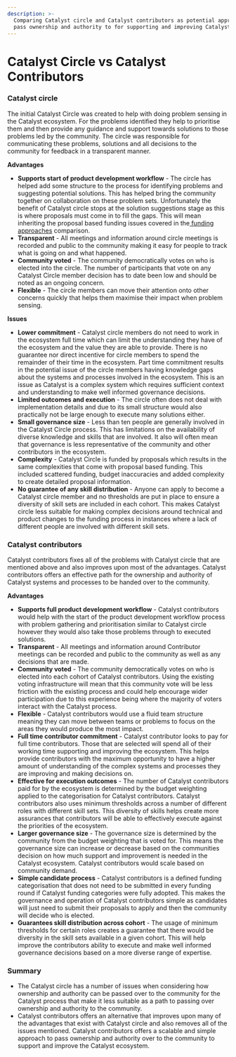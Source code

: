 ```yaml
---
description: >-
  Comparing Catalyst circle and Catalyst contributors as potential approaches to
  pass ownership and authority to for supporting and improving Catalyst
---
```


# Catalyst Circle vs Catalyst Contributors

### Catalyst circle

The initial Catalyst Circle was created to help with doing problem sensing in the Catalyst ecosystem. For the problems identified they help to prioritise them and then provide any guidance and support towards solutions to those problems led by the community. The circle was responsible for communicating these problems, solutions and all decisions to the community for feedback in a transparent manner.



**Advantages**

* **Supports start of product development workflow** - The circle has helped add some structure to the process for identifying problems and suggesting potential solutions. This has helped bring the community together on collaboration on these problem sets. Unfortunately the benefit of Catalyst circle stops at the solution suggestions stage as this is where proposals must come in to fill the gaps. This will mean inheriting the proposal based funding issues covered in the[ funding approaches](../catalyst-funding-process/funding-approaches.md) comparison.
* **Transparent** - All meetings and information around circle meetings is recorded and public to the community making it easy for people to track what is going on and what happened.
* **Community voted** - The community democratically votes on who is elected into the circle. The number of participants that vote on any Catalyst Circle member decision has to date been low and should be noted as an ongoing concern.
* **Flexible** - The circle members can move their attention onto other concerns quickly that helps them maximise their impact when problem sensing.



**Issues**

* **Lower commitment** - Catalyst circle members do not need to work in the ecosystem full time which can limit the understanding they have of the ecosystem and the value they are able to provide. There is no guarantee nor direct incentive for circle members to spend the remainder of their time in the ecosystem. Part time commitment results in the potential issue of the circle members having knowledge gaps about the systems and processes involved in the ecosystem. This is an issue as Catalyst is a complex system which requires sufficient context and understanding to make well informed governance decisions.
* **Limited outcomes and execution** - The circle often does not deal with implementation details and due to its small structure would also practically not be large enough to execute many solutions either.
* **Small governance size** - Less than ten people are generally involved in the Catalyst Circle process. This has limitations on the availability of diverse knowledge and skills that are involved. It also will often mean that governance is less representative of the community and other contributors in the ecosystem.
* **Complexity** - Catalyst Circle is funded by proposals which results in the same complexities that come with proposal based funding. This included scattered funding, budget inaccuracies and added complexity to create detailed proposal information.
* **No guarantee of any skill distribution** - Anyone can apply to become a Catalyst circle member and no thresholds are put in place to ensure a diversity of skill sets are included in each cohort. This makes Catalyst circle less suitable for making complex decisions around technical and product changes to the funding process in instances where a lack of different people are involved with different skill sets.



### Catalyst contributors

Catalyst contributors fixes all of the problems with Catalyst circle that are mentioned above and also improves upon most of the advantages. Catalyst contributors offers an effective path for the ownership and authority of Catalyst systems and processes to be handed over to the community.



**Advantages**

* **Supports full product development workflow** - Catalyst contributors would help with the start of the product development workflow process with problem gathering and prioritisation similar to Catalyst circle however they would also take those problems through to executed solutions.
* **Transparent** - All meetings and information around Contributor meetings can be recorded and public to the community as well as any decisions that are made.
* **Community voted** - The community democratically votes on who is elected into each cohort of Catalyst contributors. Using the existing voting infrastructure will mean that this community vote will be less friction with the existing process and could help encourage wider participation due to this experience being where the majority of voters interact with the Catalyst process.
* **Flexible** - Catalyst contributors would use a fluid team structure meaning they can move between teams or problems to focus on the areas they would produce the most impact.
* **Full time contributor commitment** - Catalyst contributor looks to pay for full time contributors. Those that are selected will spend all of their working time supporting and improving the ecosystem. This helps provide contributors with the maximum opportunity to have a higher amount of understanding of the complex systems and processes they are improving and making decisions on.
* **Effective for execution outcomes** - The number of Catalyst contributors paid for by the ecosystem is determined by the budget weighting applied to the categorisation for Catalyst contributors. Catalyst contributors also uses minimum thresholds across a number of different roles with different skill sets. This diversity of skills helps create more assurances that contributors will be able to effectively execute against the priorities of the ecosystem.
* **Larger governance size** - The governance size is determined by the community from the budget weighting that is voted for. This means the governance size can increase or decrease based on the communities decision on how much support and improvement is needed in the Catalyst ecosystem. Catalyst contributors would scale based on community demand.
* **Simple candidate process** - Catalyst contributors is a defined funding categorisation that does not need to be submitted in every funding round if Catalyst funding categories were fully adopted. This makes the governance and operation of Catalyst contributors simple as candidates will just need to submit their proposals to apply and then the community will decide who is elected.
* **Guarantees skill distribution across cohort** - The usage of minimum thresholds for certain roles creates a guarantee that there would be diversity in the skill sets available in a given cohort. This will help improve the contributors ability to execute and make well informed governance decisions based on a more diverse range of expertise.



### **Summary**

* The Catalyst circle has a number of issues when considering how ownership and authority can be passed over to the community for the Catalyst process that make it less suitable as a path to passing over ownership and authority to the community.
* Catalyst contributors offers an alternative that improves upon many of the advantages that exist with Catalyst circle and also removes all of the issues mentioned. Catalyst contributors offers a scalable and simple approach to pass ownership and authority over to the community to support and improve the Catalyst ecosystem.

